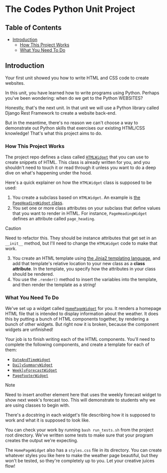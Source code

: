 <h1>The Codes Python Unit Project</h1>

<h2>Table of Contents</h2>

- [Introduction](#introduction)
  - [How This Project Works](#how-this-project-works)
  - [What You Need To Do](#what-you-need-to-do)

## Introduction
Your first unit showed you how to write HTML and CSS code to create websites. 

In this unit, you have learned how to write programs using Python. Perhaps you've been wondering: when do we get to the Python WEBSITES?

Honestly, that's the next unit. In that unit we will use a Python library called Django Rest Framework to create a website back-end.

But in the meantime, there's no reason we can't choose a way to demonstrate out Python skills that exercises our existing HTML/CSS knowledge! That's what this project aims to do.

### How This Project Works

The project repo defines a class called [`HTMLWidget`](./src/she_codes_weather/utils/html_widget.py) that you can use to create snippets of HTML. This class is already written for you, and you shouldn't need to touch it or read through it unless you want to do a deep dive on what's happening under the hood. 

Here's a quick explainer on how the `HTMLWidget` class is supposed to be used:

1. You create a subclass based on `HTMLWidget`. An example is [the `PageHeadingWidget` class](./src/she_codes_weather/widgets/page_heading/page_heading.py).
2. You set one or more class attributes on your subclass that define values that you want to render in HTML. For instance, `PageHeadingWidget` defines an attribute called `page_heading`.

> [!CAUTION]  
> Need to refactor this. They should be instance attributes that get set in an `__init__` method, but I'll need to change the `HTMLWidget` code to make that work.

3. You create an HTML template using [the Jinja2 templating language](https://jinja.palletsprojects.com/en/stable/api/#basics), and add that template's relative location to your new class as a **class attribute**. In the template, you specify how the attributes in your class should be rendered.
4. You use the `.render()` method to insert the variables into the template, and then render the template as a string!

### What You Need To Do

We've set up a widget called [`HomePageWidget`](./src/she_codes_weather/widgets/homepage/homepage.py) for you. It renders a homepage HTML file that is intended to display information about the weather. It does this by putting a bunch of HTML components together, by rendering a bunch of other widgets. But right now it is broken, because the component widgets are unfinished!

Your job is to finish writing each of the HTML components. You'll need to complete the following components, and create a template for each of them:
- [`DateAndTimeWidget`](./src/she_codes_weather/widgets/date_and_time/)
- [`DailySummaryWidget`](./src/she_codes_weather/widgets/daily_summary/)
- [`WeeklyForecastWidget`](./src/she_codes_weather/widgets/weekly_forecast/)
- [`PageFooterWidget`](./src/she_codes_weather/widgets/page_footer/)

> [!NOTE]  
> Need to insert another element here that uses the weekly forecast widget to show next week's forecast too. This will demonstrate to students why we are using classes to begin with.

There's a docstring in each widget's file describing how it is supposed to work and what it is supposed to look like.

You can check your work by running `bash run_tests.sh` from the project root directory. We've written some tests to make sure that your program creates the output we're expecting.

The `HomePageWidget` also has a `styles.css` file in its directory. You can create whatever styles you like here to make the weather page beautiful, but they won't be tested, so they're completely up to you. Let your creative juices flow!